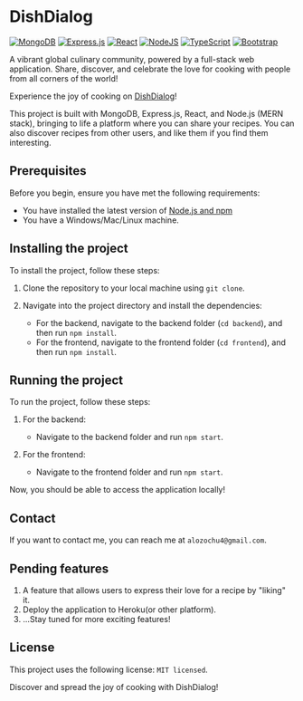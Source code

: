 # DishDialog

[![MongoDB](https://img.shields.io/badge/MongoDB-%234ea94b.svg?style=for-the-badge&logo=mongodb&logoColor=white)](https://www.mongodb.com/)
[![Express.js](https://img.shields.io/badge/express.js-%23404d59.svg?style=for-the-badge&logo=express&logoColor=%2361DAFB)](https://expressjs.com/)
[![React](https://img.shields.io/badge/react-%2320232a.svg?style=for-the-badge&logo=react&logoColor=%2361DAFB)](https://react.dev/)
[![NodeJS](https://img.shields.io/badge/node.js-6DA55F?style=for-the-badge&logo=node.js&logoColor=white)](https://nodejs.org/en)
[![TypeScript](https://img.shields.io/badge/typescript-%23007ACC.svg?style=for-the-badge&logo=typescript&logoColor=white)](https://www.typescriptlang.org/)
[![Bootstrap](https://img.shields.io/badge/bootstrap-%238511FA.svg?style=for-the-badge&logo=bootstrap&logoColor=white)](https://react-bootstrap.netlify.app/)

A vibrant global culinary community, powered by a full-stack web application. Share, discover, and celebrate the love for cooking with people from all corners of the world!

Experience the joy of cooking on [DishDialog](https://www.dishdialog.online)!

This project is built with MongoDB, Express.js, React, and Node.js (MERN stack), bringing to life a platform where you can share your recipes. You can also discover recipes from other users, and like them if you find them interesting.

## Prerequisites

Before you begin, ensure you have met the following requirements:

- You have installed the latest version of [Node.js and npm](https://nodejs.org/en/download/)
- You have a Windows/Mac/Linux machine.

## Installing the project

To install the project, follow these steps:

1. Clone the repository to your local machine using `git clone`.
2. Navigate into the project directory and install the dependencies:

    - For the backend, navigate to the backend folder (`cd backend`), and then run `npm install`.
    - For the frontend, navigate to the frontend folder (`cd frontend`), and then run `npm install`.

## Running the project

To run the project, follow these steps:

1. For the backend:
    - Navigate to the backend folder and run `npm start`.

2. For the frontend:
    - Navigate to the frontend folder and run `npm start`.

Now, you should be able to access the application locally!

## Contact

If you want to contact me, you can reach me at `alozochu4@gmail.com`.

## Pending features
1. A feature that allows users to express their love for a recipe by "liking" it.
2. Deploy the application to Heroku(or other platform).
3. ...Stay tuned for more exciting features!

## License

This project uses the following license: `MIT licensed`.

Discover and spread the joy of cooking with DishDialog!
